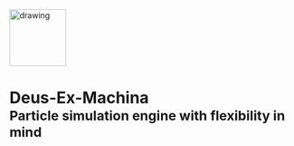 <img src="https://ok-co.github.io/dem.svg" alt="drawing" width="100"/>

# Deus-Ex-Machina<br><sup>Particle simulation engine with flexibility in mind</sup>
